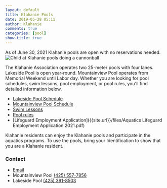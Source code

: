 ```yaml
---
layout: default
title: Klahanie Pools
date: 2019-05-28 05:11
author: Klahanie
comments: true
categories: [pool]
show-title: true
---
```

<div class="alert alert-info">
  As of June 30, 2021 Klahanie pools are open with no reservations needed.

<img src="{{site.url}}/images/swimming1.jpg" class="float-right col-sm-4 img-thumbnail" alt="Child at Klahanie pools doing a cannonball">

The Klahanie Association operates two 25-meter pools with four lanes. Lakeside Pool is open year-round. Mountainview Pool operates from Memorial Weekend until Labor day. Whether you are looking for pool schedules, swim lessons, pool employment, or pool rules, you'll find detailed information below.

* [Lakeside Pool Schedule]({{site.url}}/amenities/pools/lakeside-pool.html)
* [Mountainview Pool Schedule]({{site.url}}/amenities/pools/mountainview-pool.html)
* [Swim Lessons]({{site.url}}/amenities/pools/swim-lessons.html)
* [Pool rules]({{site.url}}/amenities/pools/pool-rules.html)
* [Lifeguard Employment Application]({{site.url}}/files/Aquatics Lifeguard Employment Application 2021.pdf)

Klahanie residents can enjoy the Klahanie pools and participate in the aquatics programs. To use the pools, bring your Identification to show that you are a Klahanie resident.


### Contact 
- [Email](mailto:swimlessons@klahanie.com)
- Mountainview Pool [(425) 557-7856](tel:425-557-7856)
- Lakeside Pool [(425) 391-8503](tel:425-391-8503)
